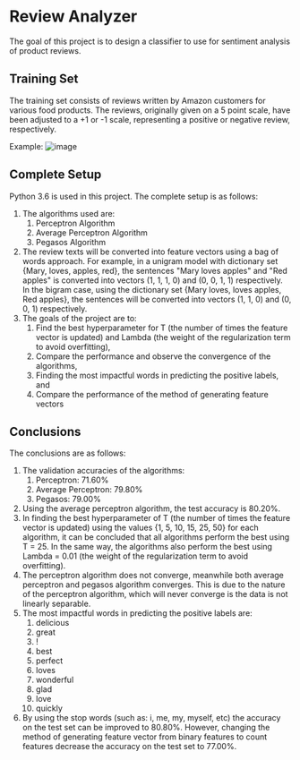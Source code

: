 # Review Analyzer
The goal of this project is to design a classifier to use for sentiment analysis of product reviews.

## Training Set

The training set consists of reviews written by Amazon customers for various food products. The reviews, originally given on a 5 point scale, have been adjusted to a +1 or -1 scale, representing a positive or negative review, respectively.

Example:
![image](https://user-images.githubusercontent.com/87055709/153831205-672bce95-5411-46d0-961c-fe4a95b9e6a6.png)

## Complete Setup
Python 3.6 is used in this project. The complete setup is as follows:
1. The algorithms used are:
    1. Perceptron Algorithm
    2. Average Perceptron Algorithm
    3. Pegasos Algorithm
2. The review texts will be converted into feature vectors using a bag of words approach. For example, in a unigram model with dictionary set {Mary, loves, apples, red}, the sentences "Mary loves apples" and "Red apples" is converted into vectors (1, 1, 1, 0) and (0, 0, 1, 1) respectively. In the bigram case, using the dictionary set {Mary loves, loves apples, Red apples}, the sentences will be converted into vectors (1, 1, 0) and (0, 0, 1) respectively.
3. The goals of the project are to:
    1. Find the best hyperparameter for T (the number of times the feature vector is updated) and Lambda (the weight of the regularization term to avoid overfitting),
    2. Compare the performance and observe the convergence of the algorithms,
    3. Finding the most impactful words in predicting the positive labels, and
    4. Compare the performance of the method of generating feature vectors

## Conclusions
The conclusions are as follows:
1. The validation accuracies of the algorithms:
    1. Perceptron: 71.60%
    2. Average Perceptron: 79.80%
    3. Pegasos: 79.00%
2. Using the average perceptron algorithm, the test accuracy is 80.20%.
3. In finding the best hyperparameter of T (the number of times the feature vector is updated) using the values {1, 5, 10, 15, 25, 50} for each algorithm, it can be concluded that all algorithms perform the best using T = 25. In the same way, the algorithms also perform the best using Lambda = 0.01 (the weight of the regularization term to avoid overfitting).
4. The perceptron algorithm does not converge, meanwhile both average perceptron and pegasos algorithm converges. This is due to the nature of the perceptron algorithm, which will never converge is the data is not linearly separable.
5. The most impactful words in predicting the positive labels are:
    1. delicious
    2. great
    3. !
    4. best
    5. perfect
    6. loves
    7. wonderful
    8. glad
    9. love
    10. quickly
 6. By using the stop words (such as: i, me, my, myself, etc) the accuracy on the test set can be improved to 80.80%. However, changing the method of generating feature vector from binary features to count features decrease the accuracy on the test set to 77.00%.
